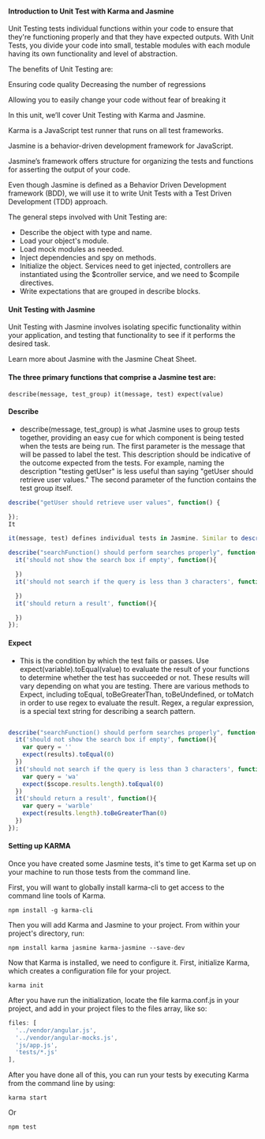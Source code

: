 #### Introduction to Unit Test with Karma and Jasmine

Unit Testing tests individual functions within your code to ensure that they're functioning properly and that they have expected outputs.
With Unit Tests, you divide your code into small, testable modules with each module having its own functionality and level of abstraction.

The benefits of Unit Testing are:

Ensuring code quality
Decreasing the number of regressions

Allowing you to easily change your code without fear of breaking it

In this unit, we’ll cover Unit Testing with Karma and Jasmine.

Karma is a JavaScript test runner that runs on all test frameworks.

Jasmine is a behavior-driven development framework for JavaScript.

Jasmine’s framework offers structure for organizing the tests and functions for asserting the output of your code.

Even though Jasmine is defined as a Behavior Driven Development framework (BDD), we will use it to write Unit Tests with a Test Driven Development (TDD) approach.

The general steps involved with Unit Testing are:

* Describe the object with type and name.
* Load your object's module.
* Load mock modules as needed.
* Inject dependencies and spy on methods.
* Initialize the object. Services need to get injected, controllers are instantiated using the $controller service, and we need to $compile directives.
* Write expectations that are grouped in describe blocks.

#### Unit Testing with Jasmine

Unit Testing with Jasmine involves isolating specific functionality within your application, and testing that functionality to see if it performs the desired task.

Learn more about Jasmine with the Jasmine Cheat Sheet.

#### The three primary functions that comprise a Jasmine test are:

`describe(message, test_group) it(message, test) expect(value)`

#### Describe

* describe(message, test_group) is what Jasmine uses to group tests together, providing an easy cue for which component is being tested when the tests are being run. The first parameter is the message that will be passed to label the test. This description should be indicative of the outcome expected from the tests. For example, naming the description "testing getUser" is less useful than saying "getUser should retrieve user values." The second parameter of the function contains the test group itself.

```javascript
describe("getUser should retrieve user values", function() {

});
It

it(message, test) defines individual tests in Jasmine. Similar to describe(), the first parameter is a description message to identify which test is being run. The second parameter is the test itself.

describe("searchFunction() should perform searches properly", function() {
  it('should not show the search box if empty', function(){

  })
  it('should not search if the query is less than 3 characters', function(){

  })
  it('should return a result', function(){

  })
});
```

#### Expect

* This is the condition by which the test fails or passes. Use expect(variable).toEqual(value) to evaluate the result of your functions to determine whether the test has succeeded or not. These results will vary depending on what you are testing. There are various methods to Expect, including toEqual, toBeGreaterThan, toBeUndefined, or toMatch in order to use regex to evaluate the result. Regex, a regular expression, is a special text string for describing a search pattern.

```javascript

describe("searchFunction() should perform searches properly", function() {
  it('should not show the search box if empty', function(){
    var query = ''
    expect(results).toEqual(0)
  })
  it('should not search if the query is less than 3 characters', function(){
    var query = 'wa'
    expect($scope.results.length).toEqual(0)
  })
  it('should return a result', function(){
    var query = 'warble'
    expect(results.length).toBeGreaterThan(0)
  })
});
```
#### Setting up KARMA 

Once you have created some Jasmine tests, it's time to get Karma set up on your machine to run those tests from the command line.

First, you will want to globally install karma-cli to get access to the command line tools of Karma.

`npm install -g karma-cli`

Then you will add Karma and Jasmine to your project. From within your project's directory, run:

`npm install karma jasmine karma-jasmine --save-dev`

Now that Karma is installed, we need to configure it. First, initialize Karma, which creates a configuration file for your project.

`karma init`

After you have run the initialization, locate the file karma.conf.js in your project, and add in your project files to the files array, like so:

```javascript
files: [
  '../vendor/angular.js',
  '../vendor/angular-mocks.js',
  'js/app.js',
  'tests/*.js'
],

```
After you have done all of this, you can run your tests by executing Karma from the command line by using:

`karma start`

Or

`npm test`
